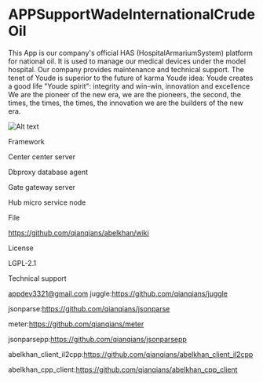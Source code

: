 # APPSupportWadeInternationalCrudeOil

This App is our company's official HAS (HospitalArmariumSystem) platform for national oil.
It is used to manage our medical devices under the model hospital. Our company provides maintenance and technical support.
The tenet of Youde is superior to the future of karma
Youde idea: Youde creates a good life
"Youde spirit": integrity and win-win, innovation and excellence
We are the pioneer of the new era, we are the pioneers, the second, the times, the times, the times, the innovation we are the builders of the new era.


![Alt text](https://github.com/w1268lz/Pocket-platform-Account/blob/master/4.jpg)




Framework

Center center server

Dbproxy database agent

Gate gateway server

Hub micro service node

File

https://github.com/qianqians/abelkhan/wiki

License

LGPL-2.1

Technical support

appdev3321@gmail.com juggle:https://github.com/qianqians/juggle

jsonparse:https://github.com/qianqians/jsonparse

meter:https://github.com/qianqians/meter

jsonparsepp:https://github.com/qianqians/jsonparsepp

abelkhan_client_il2cpp:https://github.com/qianqians/abelkhan_client_il2cpp

abelkhan_cpp_client:https://github.com/qianqians/abelkhan_cpp_client
